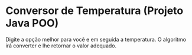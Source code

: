 # Conversor de Temperatura (Projeto Java POO)
Digite a opção melhor para você e em seguida a temperatura. O algoritmo irá converter e lhe retornar o valor adequado.
